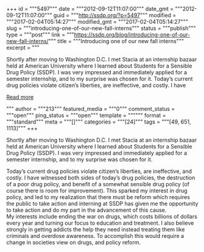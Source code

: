 +++
id = """5497"""
date = """2012-09-12T11:07:00"""
date_gmt = """2012-09-12T11:07:00"""
guid = """http://ssdp.org/?p=5497"""
modified = """2017-02-04T05:14:27"""
modified_gmt = """2017-02-04T05:14:27"""
slug = """introducing-one-of-our-new-fall-interns"""
status = """publish"""
type = """post"""
link = """https://ssdp.org/blog/introducing-one-of-our-new-fall-interns/"""
title = """Introducing one of our new fall interns"""
excerpt = """<p>Shortly after moving to Washington D.C. I met Stacia at an internship bazaar held at American University where I learned about Students for a Sensible Drug Policy (SSDP). I was very impressed and immediately applied for a semester internship, and to my surprise was chosen for it. Today’s current drug policies violate citizen’s liberties, are ineffective, and costly. I have</p>
<div class="h10"></div>
<p><a class="more-link2 flat" href="https://ssdp.org/blog/introducing-one-of-our-new-fall-interns/">Read more</a></p>
"""
author = """213"""
featured_media = """0"""
comment_status = """open"""
ping_status = """open"""
template = """"""
format = """standard"""
meta = """[]"""
categories = """[24]"""
tags = """[49, 651, 1113]"""
+++
<div>



Shortly after moving to Washington D.C. I met Stacia at an internship bazaar held at American University where I learned about Students for a Sensible Drug Policy (SSDP). I was very impressed and immediately applied for a semester internship, and to my surprise was chosen for it.



</div>

<div></div>

<div>Today’s current drug policies violate citizen’s liberties, are ineffective, and costly. I have witnessed both sides of today’s drug policies, the destruction of a poor drug policy, and benefit of a somewhat sensible drug policy (of course there is room for improvement). This sparked my interest in drug policy, and led to my realization that there must be reform which requires the public to take action and interning at SSDP has given me the opportunity to take action and do my part in the advancement of this cause.</div>

<div></div>

<div>My interests include ending the war on drugs, which costs billions of dollars every year and turning our focus to education and treatment. I also believe strongly in getting addicts the help they need instead treating them like criminals and overdose awareness. To accomplish this would require a change in societies view on drugs, and policy reform.</div>
